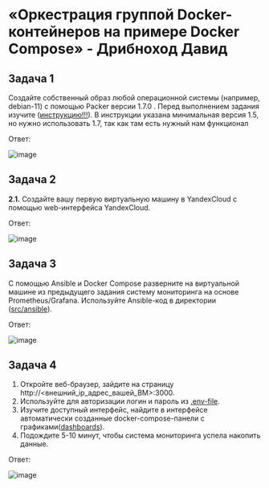 # «Оркестрация группой Docker-контейнеров на примере Docker Compose» - Дрибноход Давид

## Задача 1


Создайте собственный образ любой операционной системы (например, debian-11) с помощью Packer версии 1.7.0 . Перед выполнением задания изучите ([инструкцию!!!](https://cloud.yandex.ru/docs/tutorials/infrastructure-management/packer-quickstart)). В инструкции указана минимальная версия 1.5, но нужно использовать 1.7, так как там есть нужный нам функционал


Ответ:

![image](https://github.com/DrDavidN/05-virt-04-docker-compose-hw/assets/128225763/cd92e12b-8ee5-4a8a-aa3e-93b8ef05d905)


## Задача 2

**2.1.** Создайте вашу первую виртуальную машину в YandexCloud с помощью web-интерфейса YandexCloud.        

Ответ:

![image](https://github.com/DrDavidN/05-virt-04-docker-compose-hw/assets/128225763/571556a8-ec2d-44da-92a1-4e0e0f5812d5)


## Задача 3

С помощью Ansible и Docker Compose разверните на виртуальной машине из предыдущего задания систему мониторинга на основе Prometheus/Grafana.
Используйте Ansible-код в директории ([src/ansible](https://github.com/netology-group/virt-homeworks/tree/virt-11/05-virt-04-docker-compose/src/ansible)).

Ответ:

![image](https://github.com/DrDavidN/05-virt-04-docker-compose-hw/assets/128225763/ee43a417-dfbd-4abe-94ec-fd1cfcfe2891)


## Задача 4

1. Откройте веб-браузер, зайдите на страницу http://<внешний_ip_адрес_вашей_ВМ>:3000.
2. Используйте для авторизации логин и пароль из [.env-file](https://github.com/netology-group/virt-homeworks/blob/virt-11/05-virt-04-docker-compose/src/ansible/stack/.env).
3. Изучите доступный интерфейс, найдите в интерфейсе автоматически созданные docker-compose-панели с графиками([dashboards](https://grafana.com/docs/grafana/latest/dashboards/use-dashboards/)).
4. Подождите 5-10 минут, чтобы система мониторинга успела накопить данные.

Ответ:

![image](https://github.com/DrDavidN/05-virt-04-docker-compose-hw/assets/128225763/51ea8cf8-1653-487a-a539-0fdc8adde340)
